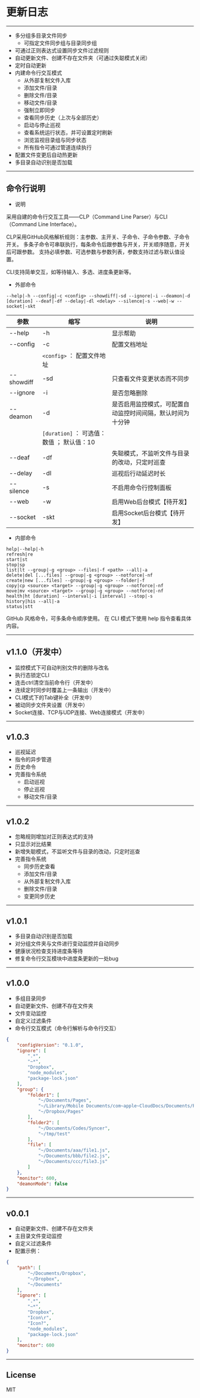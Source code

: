 更新日志
====

----

-	多分组多目录文件同步
	-	可指定文件同步组与目录同步组
-	可通过正则表达式设置同步文件过滤规则
-	自动更新文件、创建不存在文件夹（可通过失聪模式关闭）
-	定时自动更新
-	内建命令行交互模式
	-	从外部复制文件入库
	-	添加文件/目录
	-	删除文件/目录
	-	移动文件/目录
	-	强制立即同步
	-	查看同步历史（上次与全部历史）
	-	启动与停止巡视
	-	查看系统运行状态，并可设置定时刷新
	-	浏览监视目录组与同步状态
	-	所有指令可通过管道连续执行
-	配置文件变更后自动热更新
-	多目录自动识别是否加载

----

命令行说明
----

- 说明

采用自建的命令行交互工具——CLP（Command Line Parser）与CLI（Command Line Interface）。

CLP采用GitHub风格解析规则：主参数、主开关、子命令、子命令参数、子命令开关。
多条子命令可串联执行，每条命令后跟参数与开关，开关顺序随意，开关后可跟参数。
支持必填参数、可选参数与参数列表，参数支持过滤与默认值设置。

CLI支持简单交互，如等待输入、多选、进度条更新等。

- 外部命令

`--help|-h --config|-c <config> --showdiff|-sd --ignore|-i --deamon|-d [duration] --deaf|-df --delay|-dl <delay> --silence|-s --web|-w --socket|-skt`

参数|缩写|说明
-|-|-
--help | -h | 显示帮助
--config | -c | 配置文档地址
||`<config>` ： 配置文件地址
--showdiff | -sd | 只查看文件变更状态而不同步
--ignore | -i | 是否忽略删除
--deamon | -d | 是否启用监控模式，可配置自动监控时间间隔，默认时间为十分钟
||`[duration]` ： 可选值：数值 ； 默认值：10
--deaf | -df | 失聪模式，不监听文件与目录的改动，只定时巡查
--delay | -dl | 巡视后行动延迟时长
--silence | -s | 不启用命令行控制面板
--web | -w | 启用Web后台模式【待开发】
--socket | -skt | 启用Socket后台模式【待开发】

- 内部命令

```
help|--help|-h
refresh|re
start|st
stop|sp
list|lt --group|-g <group> --files|-f <path> --all|-a
delete|del [...files] --group|-g <group> --notforce|-nf
create|new [...files] --group|-g <group> --folder|-f
copy|cp <source> <target> --group|-g <group> --notforce|-nf
move|mv <source> <target> --group|-g <group> --notforce|-nf
health|ht [duration] --interval|-i [interval] --stop|-s
history|his --all|-a
status|stt
```

GitHub 风格命令，可多条命令顺序使用。
在 CLI 模式下使用 help 指令查看具体内容。

----

v1.1.0（开发中）
----

-	监控模式下可自动判别文件的删除与改名
-	执行态锁定CLI
-	连击ctrl清空当前命令行（开发中）
-	连续定时同步时覆盖上一条输出（开发中）
-	CLI模式下的Tab键补全（开发中）
-	被动同步文件夹设置（开发中）
-	Socket连接、TCP与UDP连接、Web连接模式（开发中）

----

v1.0.3
----

-	巡视延迟
-	指令的异步管道
-	历史命令
-	完善指令系统
	-	启动巡视
	-	停止巡视
	-	移动文件/目录

----

v1.0.2
----

-	忽略规则增加对正则表达式的支持
-	只显示对比结果
-	新增失聪模式，不监听文件与目录的改动，只定时巡查
-	完善指令系统
	-	同步历史查看
	-	添加文件/目录
	-	从外部复制文件入库
	-	删除文件/目录
	-	变更同步历史

----

v1.0.1
----

-	多目录自动识别是否加载
-	对分组文件夹与文件进行变动监控并自动同步
-	健康状况检查支持进度条等待
-	修复命令行交互模块中进度条更新的一处bug

----

v1.0.0
----

-	多组目录同步
-	自动更新文件、创建不存在文件夹
-	文件变动监控
-	自定义过滤条件
-	命令行交互模式（命令行解析与命令行交互）

```json
{
	"configVersion": "0.1.0",
	"ignore": [
		".*",
		"~*",
		"Dropbox",
		"node_modules",
		"package-lock.json"
	],
	"group": {
		"folder1": [
			"~/Documents/Pages",
			"~/Library/Mobile Documents/com~apple~CloudDocs/Documents/Pages",
			"~/Dropbox/Pages"
		],
		"folder2": [
			"~/Documents/Codes/Syncer",
			"~/tmp/test"
		],
		"file": [
			"~/Documents/aaa/file1.js",
			"~/Documents/bbb/file2.js",
			"~/Documents/ccc/file3.js"
		]
	},
	"monitor": 600,
	"deamonMode": false
}
```

----

v0.0.1
----

-	自动更新文件、创建不存在文件夹
-	主目录文件变动监控
-	自定义过滤条件
-	配置示例：

```json
{
	"path": [
		"~/Documents/Dropbox",
		"~/Dropbox",
		"~/Documents"
	],
	"ignore": [
		".*",
		"~*",
		"Dropbox",
		"Icon\r",
		"Icon?",
		"node_modules",
		"package-lock.json"
	],
	"monitor": 600
}
```

----

License
----
MIT